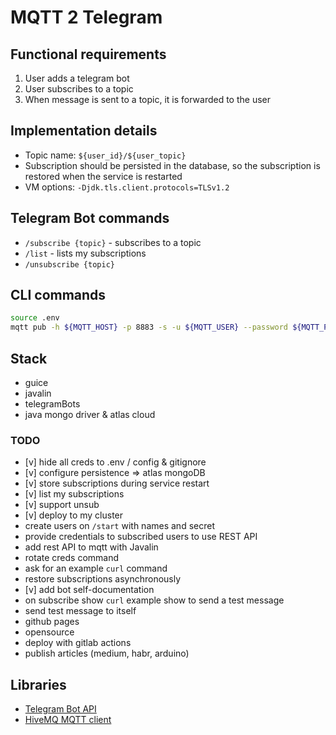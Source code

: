 # MQTT 2 Telegram

## Functional requirements
1. User adds a telegram bot
2. User subscribes to a topic
3. When message is sent to a topic, it is forwarded to the user

## Implementation details

- Topic name: `${user_id}/${user_topic}`
- Subscription should be persisted in the database, so the subscription is restored when the service is restarted
- VM options: `-Djdk.tls.client.protocols=TLSv1.2`

## Telegram Bot commands
- `/subscribe {topic}` - subscribes to a topic
- `/list` - lists my subscriptions
- `/unsubscribe {topic}`

## CLI commands

```bash
source .env
mqtt pub -h ${MQTT_HOST} -p 8883 -s -u ${MQTT_USER} --password ${MQTT_PASSWORD} -t '79079907/binance' -m 'Hello'
```

## Stack
- guice
- javalin
- telegramBots
- java mongo driver & atlas cloud

### TODO
- [v] hide all creds to .env / config & gitignore
- [v] configure persistence => atlas mongoDB
- [v] store subscriptions during service restart
- [v] list my subscriptions
- [v] support unsub
- [v] deploy to my cluster
- create users on `/start` with names and secret
- provide credentials to subscribed users to use REST API
- add rest API to mqtt with Javalin
- rotate creds command
- ask for an example `curl` command
- restore subscriptions asynchronously
- [v] add bot self-documentation
- on subscribe show `curl` example show to send a test message
- send test message to itself
- github pages
- opensource
- deploy with gitlab actions
- publish articles (medium, habr, arduino)

## Libraries
- [Telegram Bot API](https://github.com/rubenlagus/TelegramBots)
- [HiveMQ MQTT client](https://github.com/hivemq/hivemq-mqtt-client)

